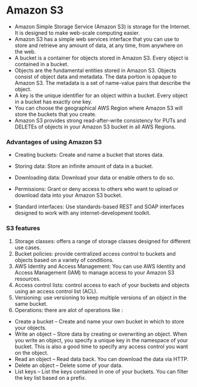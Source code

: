 # Amazon S3

+ Amazon Simple Storage Service (Amazon S3) is storage for the Internet. It is designed to make web-scale computing easier. 
+ Amazon S3 has a simple web services interface that you can use to store and retrieve any amount of data, at any time, from anywhere on the web.
+ A bucket is a container for objects stored in Amazon S3. Every object is contained in a bucket.
+ Objects are the fundamental entities stored in Amazon S3. Objects consist of object data and metadata. The data portion is opaque to Amazon S3. The metadata is a set of name-value pairs that describe the object.
+ A key is the unique identifier for an object within a bucket. Every object in a bucket has exactly one key.
+ You can choose the geographical AWS Region where Amazon S3 will store the buckets that you create. 
+ Amazon S3 provides strong read-after-write consistency for PUTs and DELETEs of objects in your Amazon S3 bucket in all AWS Regions.


### Advantages of using Amazon S3

+ Creating buckets: Create and name a bucket that stores data.

+ Storing data: Store an infinite amount of data in a bucket.

+ Downloading data: Download your data or enable others to do so.

+ Permissions: Grant or deny access to others who want to upload or download data into your Amazon S3 bucket.
+ Standard interfaces: Use standards-based REST and SOAP interfaces designed to work with any internet-development toolkit.


### S3 features

1. Storage classes: offers a range of storage classes designed for different use cases.
2. Bucket policies: provide centralized access control to buckets and objects based on a variety of conditions.
3. AWS Identity and Access Management: You can use AWS Identity and Access Management (IAM) to manage access to your Amazon S3 resources.
4. Access control lists: control access to each of your buckets and objects using an access control list (ACL).
5. Versioning: use versioning to keep multiple versions of an object in the same bucket.
6. Operations: there are alot of operations like :

+ Create a bucket – Create and name your own bucket in which to store your objects.
+ Write an object – Store data by creating or overwriting an object. When you write an object, you specify a unique key in the namespace of your bucket. This is also a good time to specify any access control you want on the object.
+ Read an object – Read data back. You can download the data via HTTP.
+ Delete an object – Delete some of your data.
+ List keys – List the keys contained in one of your buckets. You can filter the key list based on a prefix.


